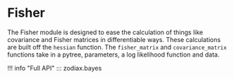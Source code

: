 # Fisher

The Fisher module is designed to ease the calculation of things like covariance and Fisher matrices in differentiable ways. These calculations are built off the `hessian` function. The `fisher_matrix` and `covariance_matrix` functions take in a pytree, parameters, a log likelihood function and data.

!!! info "Full API"
    ::: zodiax.bayes